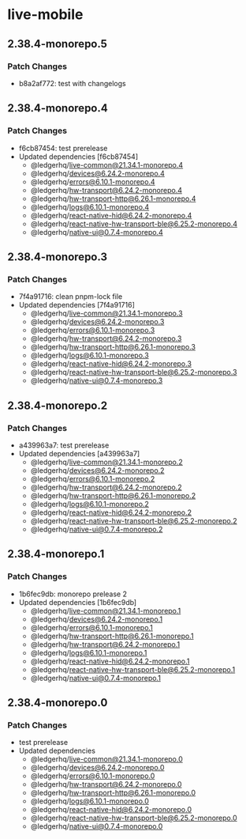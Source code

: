 # live-mobile

## 2.38.4-monorepo.5

### Patch Changes

- b8a2af772: test with changelogs

## 2.38.4-monorepo.4

### Patch Changes

- f6cb87454: test prerelease
- Updated dependencies [f6cb87454]
  - @ledgerhq/live-common@21.34.1-monorepo.4
  - @ledgerhq/devices@6.24.2-monorepo.4
  - @ledgerhq/errors@6.10.1-monorepo.4
  - @ledgerhq/hw-transport@6.24.2-monorepo.4
  - @ledgerhq/hw-transport-http@6.26.1-monorepo.4
  - @ledgerhq/logs@6.10.1-monorepo.4
  - @ledgerhq/react-native-hid@6.24.2-monorepo.4
  - @ledgerhq/react-native-hw-transport-ble@6.25.2-monorepo.4
  - @ledgerhq/native-ui@0.7.4-monorepo.4

## 2.38.4-monorepo.3

### Patch Changes

- 7f4a91716: clean pnpm-lock file
- Updated dependencies [7f4a91716]
  - @ledgerhq/live-common@21.34.1-monorepo.3
  - @ledgerhq/devices@6.24.2-monorepo.3
  - @ledgerhq/errors@6.10.1-monorepo.3
  - @ledgerhq/hw-transport@6.24.2-monorepo.3
  - @ledgerhq/hw-transport-http@6.26.1-monorepo.3
  - @ledgerhq/logs@6.10.1-monorepo.3
  - @ledgerhq/react-native-hid@6.24.2-monorepo.3
  - @ledgerhq/react-native-hw-transport-ble@6.25.2-monorepo.3
  - @ledgerhq/native-ui@0.7.4-monorepo.3

## 2.38.4-monorepo.2

### Patch Changes

- a439963a7: test prerelease
- Updated dependencies [a439963a7]
  - @ledgerhq/live-common@21.34.1-monorepo.2
  - @ledgerhq/devices@6.24.2-monorepo.2
  - @ledgerhq/errors@6.10.1-monorepo.2
  - @ledgerhq/hw-transport@6.24.2-monorepo.2
  - @ledgerhq/hw-transport-http@6.26.1-monorepo.2
  - @ledgerhq/logs@6.10.1-monorepo.2
  - @ledgerhq/react-native-hid@6.24.2-monorepo.2
  - @ledgerhq/react-native-hw-transport-ble@6.25.2-monorepo.2
  - @ledgerhq/native-ui@0.7.4-monorepo.2

## 2.38.4-monorepo.1

### Patch Changes

- 1b6fec9db: monorepo prelease 2
- Updated dependencies [1b6fec9db]
  - @ledgerhq/live-common@21.34.1-monorepo.1
  - @ledgerhq/devices@6.24.2-monorepo.1
  - @ledgerhq/errors@6.10.1-monorepo.1
  - @ledgerhq/hw-transport-http@6.26.1-monorepo.1
  - @ledgerhq/hw-transport@6.24.2-monorepo.1
  - @ledgerhq/logs@6.10.1-monorepo.1
  - @ledgerhq/react-native-hid@6.24.2-monorepo.1
  - @ledgerhq/react-native-hw-transport-ble@6.25.2-monorepo.1
  - @ledgerhq/native-ui@0.7.4-monorepo.1

## 2.38.4-monorepo.0

### Patch Changes

- test prerelease
- Updated dependencies
  - @ledgerhq/live-common@21.34.1-monorepo.0
  - @ledgerhq/devices@6.24.2-monorepo.0
  - @ledgerhq/errors@6.10.1-monorepo.0
  - @ledgerhq/hw-transport@6.24.2-monorepo.0
  - @ledgerhq/hw-transport-http@6.26.1-monorepo.0
  - @ledgerhq/logs@6.10.1-monorepo.0
  - @ledgerhq/react-native-hid@6.24.2-monorepo.0
  - @ledgerhq/react-native-hw-transport-ble@6.25.2-monorepo.0
  - @ledgerhq/native-ui@0.7.4-monorepo.0
